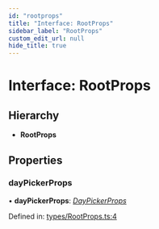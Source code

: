 ```yaml
---
id: "rootprops"
title: "Interface: RootProps"
sidebar_label: "RootProps"
custom_edit_url: null
hide_title: true
---
```


# Interface: RootProps

## Hierarchy

* **RootProps**

## Properties

### dayPickerProps

• **dayPickerProps**: [*DayPickerProps*](daypickerprops.md)

Defined in: [types/RootProps.ts:4](https://github.com/gpbl/react-day-picker/blob/7a46f8df/packages/react-day-picker/src/types/RootProps.ts#L4)
